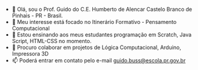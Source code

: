 - 👋 Olá, sou o Prof. Guido do C.E. Humberto de Alencar Castelo Branco de Pinhais - PR - Brasil.
- 👀 Meu interesse está focado no Itinerário Formativo - Pensamento Computacional
- 🌱 Estou ensinando aos meus estudantes programação em Scratch, Java Script, HTML-CSS no momento.
- 💞️ Procuro colaborar em projetos de Lógica Computacional, Arduino, Impressora 3D
- 📫 Poderá entrar em contato pelo e-mail guido.buss@escola.pr.gov.br

<!---
guidobuss/guidobuss is a ✨ special ✨ repository because its `README.md` (this file) appears on your GitHub profile.
You can click the Preview link to take a look at your changes.
--->
